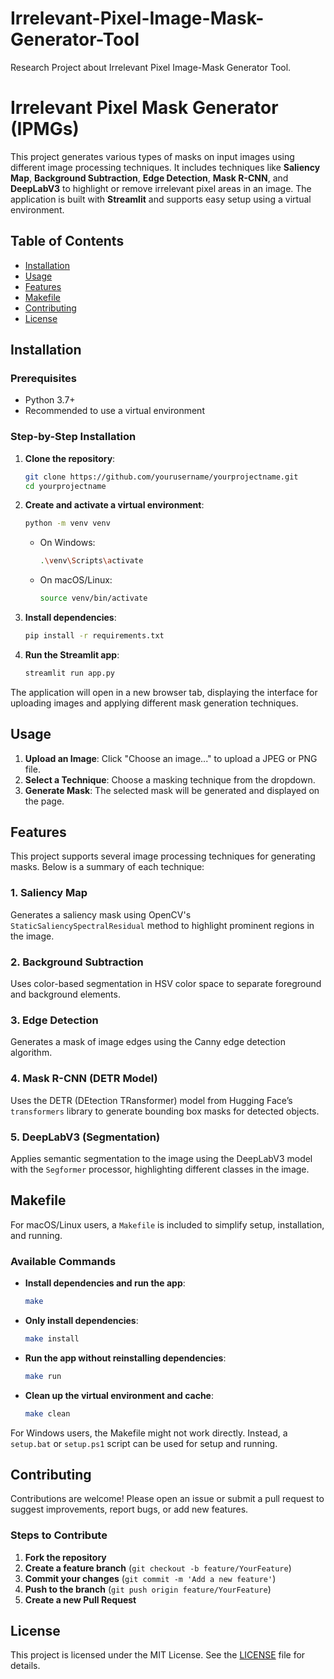 # Irrelevant-Pixel-Image-Mask-Generator-Tool
Research Project about Irrelevant Pixel Image-Mask Generator Tool.

# Irrelevant Pixel Mask Generator (IPMGs)

This project generates various types of masks on input images using different image processing techniques. It includes techniques like **Saliency Map**, **Background Subtraction**, **Edge Detection**, **Mask R-CNN**, and **DeepLabV3** to highlight or remove irrelevant pixel areas in an image. The application is built with **Streamlit** and supports easy setup using a virtual environment.

## Table of Contents

- [Installation](#installation)
- [Usage](#usage)
- [Features](#features)
- [Makefile](#makefile)
- [Contributing](#contributing)
- [License](#license)

## Installation

### Prerequisites

- Python 3.7+
- Recommended to use a virtual environment

### Step-by-Step Installation

1. **Clone the repository**:

    ```bash
    git clone https://github.com/yourusername/yourprojectname.git
    cd yourprojectname
    ```

2. **Create and activate a virtual environment**:

    ```bash
    python -m venv venv
    ```

    - On Windows:
      ```bash
      .\venv\Scripts\activate
      ```
    - On macOS/Linux:
      ```bash
      source venv/bin/activate
      ```

3. **Install dependencies**:

    ```bash
    pip install -r requirements.txt
    ```

4. **Run the Streamlit app**:

    ```bash
    streamlit run app.py
    ```

The application will open in a new browser tab, displaying the interface for uploading images and applying different mask generation techniques.

## Usage

1. **Upload an Image**: Click "Choose an image..." to upload a JPEG or PNG file.
2. **Select a Technique**: Choose a masking technique from the dropdown.
3. **Generate Mask**: The selected mask will be generated and displayed on the page.

## Features

This project supports several image processing techniques for generating masks. Below is a summary of each technique:

### 1. Saliency Map
Generates a saliency mask using OpenCV's `StaticSaliencySpectralResidual` method to highlight prominent regions in the image.

### 2. Background Subtraction
Uses color-based segmentation in HSV color space to separate foreground and background elements.

### 3. Edge Detection
Generates a mask of image edges using the Canny edge detection algorithm.

### 4. Mask R-CNN (DETR Model)
Uses the DETR (DEtection TRansformer) model from Hugging Face’s `transformers` library to generate bounding box masks for detected objects.

### 5. DeepLabV3 (Segmentation)
Applies semantic segmentation to the image using the DeepLabV3 model with the `Segformer` processor, highlighting different classes in the image.

## Makefile

For macOS/Linux users, a `Makefile` is included to simplify setup, installation, and running. 

### Available Commands

- **Install dependencies and run the app**:
    ```bash
    make
    ```

- **Only install dependencies**:
    ```bash
    make install
    ```

- **Run the app without reinstalling dependencies**:
    ```bash
    make run
    ```

- **Clean up the virtual environment and cache**:
    ```bash
    make clean
    ```

For Windows users, the Makefile might not work directly. Instead, a `setup.bat` or `setup.ps1` script can be used for setup and running.

## Contributing

Contributions are welcome! Please open an issue or submit a pull request to suggest improvements, report bugs, or add new features.

### Steps to Contribute

1. **Fork the repository**
2. **Create a feature branch** (`git checkout -b feature/YourFeature`)
3. **Commit your changes** (`git commit -m 'Add a new feature'`)
4. **Push to the branch** (`git push origin feature/YourFeature`)
5. **Create a new Pull Request**

## License

This project is licensed under the MIT License. See the [LICENSE](LICENSE) file for details.
